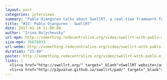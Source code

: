 ```yaml
---
layout: post
categories: interviews
summary: "Pablo Ojanguren talks about SwellRT, a real-time framework for making decentralized apps. It is based on the Apache Wave protocol."
title: "#23: Pablo Ojanguren - SwellRT"
date: 2017-02-18 11:00:00
author: "Irina Bolychevsky"
url-mp4: http://something.redecentralize.org/video/swellrt-with-pablo-ojanguren.mp4
size-mp4: 76678933
url-webm: http://something.redecentralize.org/video/swellrt-with-pablo-ojanguren.webm
duration: "25:40"
poster: http://something.redecentralize.org/video/swellrt-with-pablo-ojanguren.jpg
links: |
  <li><a href="http://swellrt.org/" target="_blank">SwellRT website</a></li>
  <li><a href="http://p2pvalue.github.io/swellrt/pad/" target="_blank">Live demo</a></li>
---
```

